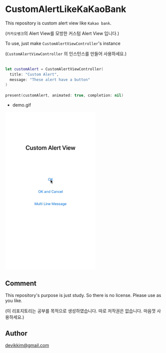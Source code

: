 # CustomAlertLikeKaKaoBank
This repository is custom alert view like ```Kakao bank```.

(```카카오뱅크```의 Alert View를 모방한 커스텀 Alert View 입니다.)

To use, just make ```CustomAlertViewController```'s instance

(```CustomAlertViewController``` 의 인스턴스를 만들어 사용하세요.)

```swift

let customAlert = CustomAlertViewController(
  title: "Custom Alert",
  message: "These alert have a button"
)

present(customAlert, animated: true, completion: nil)

```

* demo.gif

<img alt="Demo" src="/resources/demo.gif?raw=true" width="290">&nbsp;


## Comment
This repository's purpose is just study. So there is no license. Please use as you like.

(이 리포지토리는 공부를 목적으로 생성하였습니다. 따로 저작권은 없습니다. 마음껏 사용하세요.)

## Author

devikkim@gmail.com
